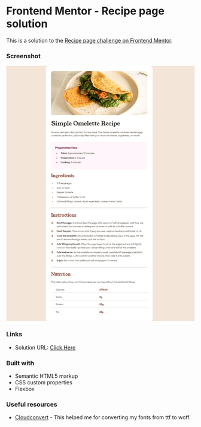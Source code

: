 # Frontend Mentor - Recipe page solution

This is a solution to the [Recipe page challenge on Frontend Mentor](https://www.frontendmentor.io/challenges/recipe-page-KiTsR8QQKm). 


### Screenshot

![screenshot](assets/images/screenshot.png)


### Links

- Solution URL: [Click Here](https://chirag-bishnoi.github.io/recipe-page/)

### Built with

- Semantic HTML5 markup
- CSS custom properties
- Flexbox

### Useful resources

- [Cloudconvert](https://cloudconvert.com) - This helped me for converting my fonts from ttf to woff.
